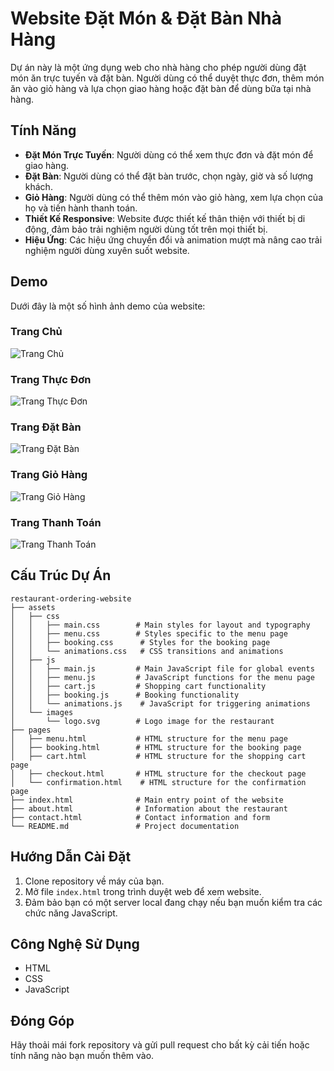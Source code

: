 # Website Đặt Món & Đặt Bàn Nhà Hàng

Dự án này là một ứng dụng web cho nhà hàng cho phép người dùng đặt món ăn trực tuyến và đặt bàn. Người dùng có thể duyệt thực đơn, thêm món ăn vào giỏ hàng và lựa chọn giao hàng hoặc đặt bàn để dùng bữa tại nhà hàng.

## Tính Năng

- **Đặt Món Trực Tuyến**: Người dùng có thể xem thực đơn và đặt món để giao hàng.
- **Đặt Bàn**: Người dùng có thể đặt bàn trước, chọn ngày, giờ và số lượng khách.
- **Giỏ Hàng**: Người dùng có thể thêm món vào giỏ hàng, xem lựa chọn của họ và tiến hành thanh toán.
- **Thiết Kế Responsive**: Website được thiết kế thân thiện với thiết bị di động, đảm bảo trải nghiệm người dùng tốt trên mọi thiết bị.
- **Hiệu Ứng**: Các hiệu ứng chuyển đổi và animation mượt mà nâng cao trải nghiệm người dùng xuyên suốt website.

## Demo

Dưới đây là một số hình ảnh demo của website:

### Trang Chủ
![Trang Chủ](./assets/images/demo/home.png)

### Trang Thực Đơn
![Trang Thực Đơn](./assets/images/demo/menu.png)

### Trang Đặt Bàn
![Trang Đặt Bàn](./assets/images/demo/booking.png)

### Trang Giỏ Hàng
![Trang Giỏ Hàng](./assets/images/demo/cart.png)

### Trang Thanh Toán
![Trang Thanh Toán](./assets/images/demo/checkout.png)

## Cấu Trúc Dự Án

```
restaurant-ordering-website
├── assets
│   ├── css
│   │   ├── main.css        # Main styles for layout and typography
│   │   ├── menu.css        # Styles specific to the menu page
│   │   ├── booking.css      # Styles for the booking page
│   │   └── animations.css   # CSS transitions and animations
│   ├── js
│   │   ├── main.js         # Main JavaScript file for global events
│   │   ├── menu.js         # JavaScript functions for the menu page
│   │   ├── cart.js         # Shopping cart functionality
│   │   ├── booking.js      # Booking functionality
│   │   └── animations.js    # JavaScript for triggering animations
│   └── images
│       └── logo.svg        # Logo image for the restaurant
├── pages
│   ├── menu.html           # HTML structure for the menu page
│   ├── booking.html        # HTML structure for the booking page
│   ├── cart.html           # HTML structure for the shopping cart page
│   ├── checkout.html       # HTML structure for the checkout page
│   └── confirmation.html    # HTML structure for the confirmation page
├── index.html              # Main entry point of the website
├── about.html              # Information about the restaurant
├── contact.html            # Contact information and form
└── README.md               # Project documentation
```

## Hướng Dẫn Cài Đặt

1. Clone repository về máy của bạn.
2. Mở file `index.html` trong trình duyệt web để xem website.
3. Đảm bảo bạn có một server local đang chạy nếu bạn muốn kiểm tra các chức năng JavaScript.

## Công Nghệ Sử Dụng

- HTML
- CSS
- JavaScript

## Đóng Góp

Hãy thoải mái fork repository và gửi pull request cho bất kỳ cải tiến hoặc tính năng nào bạn muốn thêm vào.
